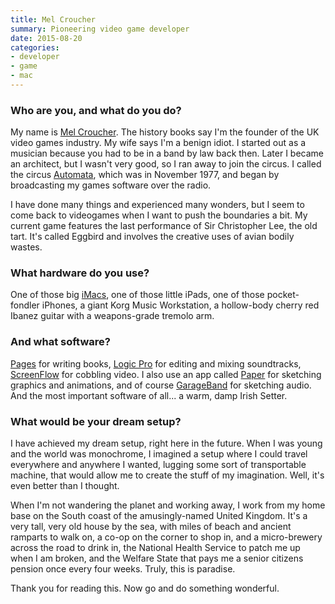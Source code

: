 ```yaml
---
title: Mel Croucher
summary: Pioneering video game developer
date: 2015-08-20
categories:
- developer
- game
- mac
---
```


### Who are you, and what do you do?

My name is [Mel Croucher](http://www.melcroucher.net/ "Mel's website."). The history books say I'm the founder of the UK video games industry. My wife says I'm a benign idiot. I started out as a musician because you had to be in a band by law back then. Later I became an architect, but I wasn't very good, so I ran away to join the circus. I called the circus [Automata](http://www.automatasource.com/ "Mel's game company."), which was in November 1977, and began by broadcasting my games software over the radio.

I have done many things and experienced many wonders, but I seem to come back to videogames when I want to push the boundaries a bit. My current game features the last performance of Sir Christopher Lee, the old tart. It's called Eggbird and involves the creative uses of avian bodily wastes.

### What hardware do you use?

One of those big [iMacs][imac], one of those little iPads, one of those pocket-fondler iPhones, a giant Korg Music Workstation, a hollow-body cherry red Ibanez guitar with a weapons-grade tremolo arm.

### And what software?

[Pages][] for writing books, [Logic Pro][logic-pro] for editing and mixing soundtracks, [ScreenFlow][] for cobbling video. I also use an app called [Paper][paper-ios] for sketching graphics and animations, and of course [GarageBand][] for sketching audio. And the most important software of all... a warm, damp Irish Setter.

### What would be your dream setup?

I have achieved my dream setup, right here in the future. When I was young and the world was monochrome, I imagined a setup where I could travel everywhere and anywhere I wanted, lugging some sort of transportable machine, that would allow me to create the stuff of my imagination. Well, it's even better than I thought.

When I'm not wandering the planet and working away, I work from my home base on the South coast of the amusingly-named United Kingdom. It's a very tall, very old house by the sea, with miles of beach and ancient ramparts to walk on, a co-op on the corner to shop in, and a micro-brewery across the road to drink in, the National Health Service to patch me up when I am broken, and the Welfare State that pays me a senior citizens pension once every four weeks. Truly, this is paradise.

Thank you for reading this. Now go and do something wonderful.

[garageband]: https://www.apple.com/mac/garageband/ "An audio recording and editing tool for the Mac."
[imac]: https://www.apple.com/imac-24/ "An all-in-one computer."
[logic-pro]: https://www.apple.com/logic-pro/ "A professional audio application for the Mac."
[pages]: https://www.apple.com/pages/ "A Mac word processor and layout tool from Apple."
[paper-ios]: http://wetransfer.com/paper "A notebook/drawing app."
[screenflow]: http://www.telestream.net/screenflow/overview.htm "A screencasting studio for the Mac."
